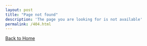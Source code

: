 ```yaml
---
layout: post
title: "Page not found"
description: 'The page you are looking for is not available'
permalink: /404.html
---
```


[Back to Home](/)
